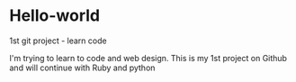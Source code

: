 # Hello-world
1st git project - learn code


I'm trying to learn to code and web design. This is my 1st project on Github and will continue with Ruby and python


